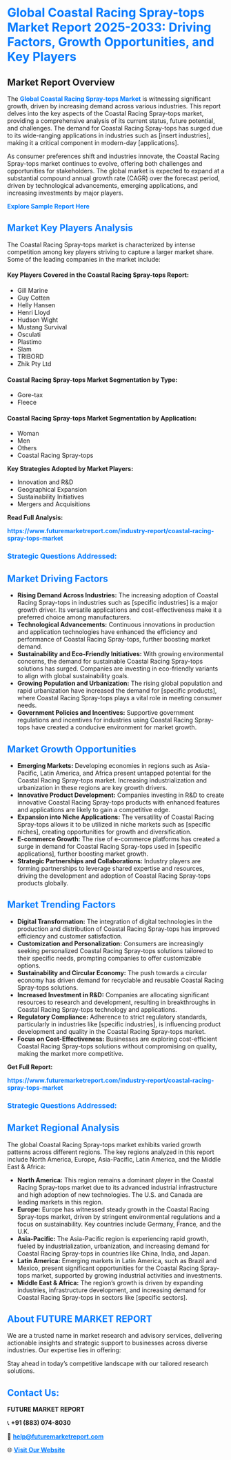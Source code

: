<h1 style="color: #007BFF;">Global Coastal Racing Spray-tops Market Report 2025-2033: Driving Factors, Growth Opportunities, and Key Players</h1>

<section id="overview">
<h2>Market Report Overview</h2>
<p>The <a href="https://www.futuremarketreport.com/industry-report/coastal-racing-spray-tops-market" style="color: #007BFF; text-decoration: none;"><strong>Global Coastal Racing Spray-tops Market</strong></a> is witnessing significant growth, driven by increasing demand across various industries. This report delves into the key aspects of the Coastal Racing Spray-tops market, providing a comprehensive analysis of its current status, future potential, and challenges. The demand for Coastal Racing Spray-tops has surged due to its wide-ranging applications in industries such as [insert industries], making it a critical component in modern-day [applications].</p>
<p>As consumer preferences shift and industries innovate, the Coastal Racing Spray-tops market continues to evolve, offering both challenges and opportunities for stakeholders. The global market is expected to expand at a substantial compound annual growth rate (CAGR) over the forecast period, driven by technological advancements, emerging applications, and increasing investments by major players.</p>
</section>

<section id="overview">
<p><a href="https://www.futuremarketreport.com/request-sample/reportId=116323" style="color: #007BFF; text-decoration: none;"><strong>Explore Sample Report Here</strong></a></p>
</section>

<section id="key-players">
<h2 style="color: #007BFF;">Market Key Players Analysis</h2>
<p>The Coastal Racing Spray-tops market is characterized by intense competition among key players striving to capture a larger market share. Some of the leading companies in the market include:</p>
<h4>Key Players Covered in the Coastal Racing Spray-tops Report:</h4>
<ul><li>Gill Marine</li><li>Guy Cotten</li><li>Helly Hansen</li><li>Henri Lloyd</li><li>Hudson Wight</li><li>Mustang Survival</li><li>Osculati</li><li>Plastimo</li><li>Slam</li><li>TRIBORD</li><li>Zhik Pty Ltd</li></ul>
<h4>Coastal Racing Spray-tops Market Segmentation by Type:</h4>
<ul><li>Gore-tax</li><li>Fleece</li></ul>

<h4>Coastal Racing Spray-tops Market Segmentation by Application:</h4>
<ul><li>Woman</li><li>Men</li><li>Others</li><li>Coastal Racing Spray-tops</li></ul>
<p><strong>Key Strategies Adopted by Market Players:</strong></p>
<ul>
<li>Innovation and R&D</li>
<li>Geographical Expansion</li>
<li>Sustainability Initiatives</li>
<li>Mergers and Acquisitions</li>
</ul>
</section>

<section>
<p><strong>Read Full Analysis: </strong></p><a href="https://www.futuremarketreport.com/industry-report/coastal-racing-spray-tops-market" style="color: #007BFF; text-decoration: none;"><strong>https://www.futuremarketreport.com/industry-report/coastal-racing-spray-tops-market</strong></a>
<h3 style="color: #007BFF;">Strategic Questions Addressed:</h3>
</section>

<section id="driving-factors">
<h2 style="color: #007BFF;">Market Driving Factors</h2>
<ul>
<li><strong>Rising Demand Across Industries:</strong> The increasing adoption of Coastal Racing Spray-tops in industries such as [specific industries] is a major growth driver. Its versatile applications and cost-effectiveness make it a preferred choice among manufacturers.</li>
<li><strong>Technological Advancements:</strong> Continuous innovations in production and application technologies have enhanced the efficiency and performance of Coastal Racing Spray-tops, further boosting market demand.</li>
<li><strong>Sustainability and Eco-Friendly Initiatives:</strong> With growing environmental concerns, the demand for sustainable Coastal Racing Spray-tops solutions has surged. Companies are investing in eco-friendly variants to align with global sustainability goals.</li>
<li><strong>Growing Population and Urbanization:</strong> The rising global population and rapid urbanization have increased the demand for [specific products], where Coastal Racing Spray-tops plays a vital role in meeting consumer needs.</li>
<li><strong>Government Policies and Incentives:</strong> Supportive government regulations and incentives for industries using Coastal Racing Spray-tops have created a conducive environment for market growth.</li>
</ul>
</section>

<section id="growth-opportunities">
<h2 style="color: #007BFF;">Market Growth Opportunities</h2>
<ul>
<li><strong>Emerging Markets:</strong> Developing economies in regions such as Asia-Pacific, Latin America, and Africa present untapped potential for the Coastal Racing Spray-tops market. Increasing industrialization and urbanization in these regions are key growth drivers.</li>
<li><strong>Innovative Product Development:</strong> Companies investing in R&D to create innovative Coastal Racing Spray-tops products with enhanced features and applications are likely to gain a competitive edge.</li>
<li><strong>Expansion into Niche Applications:</strong> The versatility of Coastal Racing Spray-tops allows it to be utilized in niche markets such as [specific niches], creating opportunities for growth and diversification.</li>
<li><strong>E-commerce Growth:</strong> The rise of e-commerce platforms has created a surge in demand for Coastal Racing Spray-tops used in [specific applications], further boosting market growth.</li>
<li><strong>Strategic Partnerships and Collaborations:</strong> Industry players are forming partnerships to leverage shared expertise and resources, driving the development and adoption of Coastal Racing Spray-tops products globally.</li>
</ul>
</section>

<section id="trending-factors">
<h2 style="color: #007BFF;">Market Trending Factors</h2>
<ul>
<li><strong>Digital Transformation:</strong> The integration of digital technologies in the production and distribution of Coastal Racing Spray-tops has improved efficiency and customer satisfaction.</li>
<li><strong>Customization and Personalization:</strong> Consumers are increasingly seeking personalized Coastal Racing Spray-tops solutions tailored to their specific needs, prompting companies to offer customizable options.</li>
<li><strong>Sustainability and Circular Economy:</strong> The push towards a circular economy has driven demand for recyclable and reusable Coastal Racing Spray-tops solutions.</li>
<li><strong>Increased Investment in R&D:</strong> Companies are allocating significant resources to research and development, resulting in breakthroughs in Coastal Racing Spray-tops technology and applications.</li>
<li><strong>Regulatory Compliance:</strong> Adherence to strict regulatory standards, particularly in industries like [specific industries], is influencing product development and quality in the Coastal Racing Spray-tops market.</li>
<li><strong>Focus on Cost-Effectiveness:</strong> Businesses are exploring cost-efficient Coastal Racing Spray-tops solutions without compromising on quality, making the market more competitive.</li>
</ul>
</section>

<section>
<p><strong>Get Full Report: </strong></p><a href="https://www.futuremarketreport.com/industry-report/coastal-racing-spray-tops-market" style="color: #007BFF; text-decoration: none;"><strong>https://www.futuremarketreport.com/industry-report/coastal-racing-spray-tops-market</strong></a>
<h3 style="color: #007BFF;">Strategic Questions Addressed:</h3>
</section>


<section id="regional-analysis">
<h2 style="color: #007BFF;">Market Regional Analysis</h2>
<p>The global Coastal Racing Spray-tops market exhibits varied growth patterns across different regions. The key regions analyzed in this report include North America, Europe, Asia-Pacific, Latin America, and the Middle East & Africa:</p>
<ul>
<li><strong>North America:</strong> This region remains a dominant player in the Coastal Racing Spray-tops market due to its advanced industrial infrastructure and high adoption of new technologies. The U.S. and Canada are leading markets in this region.</li>
<li><strong>Europe:</strong> Europe has witnessed steady growth in the Coastal Racing Spray-tops market, driven by stringent environmental regulations and a focus on sustainability. Key countries include Germany, France, and the U.K.</li>
<li><strong>Asia-Pacific:</strong> The Asia-Pacific region is experiencing rapid growth, fueled by industrialization, urbanization, and increasing demand for Coastal Racing Spray-tops in countries like China, India, and Japan.</li>
<li><strong>Latin America:</strong> Emerging markets in Latin America, such as Brazil and Mexico, present significant opportunities for the Coastal Racing Spray-tops market, supported by growing industrial activities and investments.</li>
<li><strong>Middle East & Africa:</strong> The region’s growth is driven by expanding industries, infrastructure development, and increasing demand for Coastal Racing Spray-tops in sectors like [specific sectors].</li>
</ul>
</section>

<footer>
<h2 style="color: #007BFF;">About FUTURE MARKET REPORT</h2>
<p>We are a trusted name in market research and advisory services, delivering actionable insights and strategic support to businesses across diverse industries. Our expertise lies in offering:</p>

<p>Stay ahead in today’s competitive landscape with our tailored research solutions.</p>

<h2 style="color: #007BFF;">Contact Us:</h2>
<p><strong>FUTURE MARKET REPORT</strong></p>
<p>📞 <strong>+91 (883) 074-8030</strong></p>
<p>📧 <strong><a href="mailto:help@futuremarketreport.com" style="color: #007BFF;">help@futuremarketreport.com</a></strong></p>
<p>🌐 <strong><a href="https://www.futuremarketreport.com/" style="color: #007BFF;">Visit Our Website</a></strong></p>
</footer>